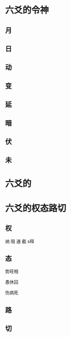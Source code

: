 # 六爻的令神
## 月
## 日
## 动
## 变
## 延
## 暗
## 伏
## 未

# 六爻的

# 六爻的权态路切
## 权
纳
阻
通
截
s释

## 态
势旺相

愚休囚

伤病死

## 路


## 切